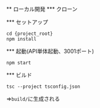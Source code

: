 ** ローカル開発
*** クローン

*** セットアップ
```
cd {project_root}
npm install
```

*** 起動(API単体起動、3001ポート)
```
npm start
```

*** ビルド
```
tsc --project tsconfig.json
```
⇒`build/`に生成される


